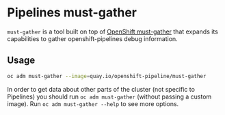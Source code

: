 # Pipelines must-gather

`must-gather` is a tool built on top of [OpenShift must-gather](https://github.com/openshift/must-gather) that expands its capabilities to gather openshift-pipelines debug information.

## Usage

```sh
oc adm must-gather --image=quay.io/openshift-pipeline/must-gather
```

In order to get data about other parts of the cluster (not specific to Pipelines) you should run `oc adm must-gather` (without passing a custom image). Run `oc adm must-gather --help` to see more options.
